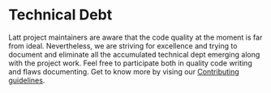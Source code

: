 # Technical Debt

Latt project maintainers are aware that the code quality at the moment is far from ideal. Nevertheless, we are striving for excellence and trying to document and eliminate all the accumulated technical dept emerging along with the project work. Feel free to participate both in quality code writing and flaws documenting. Get to know more by vising our [Contributing guidelines](./contributing.md).
